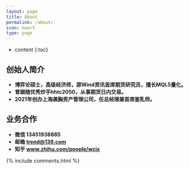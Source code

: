 ```yaml
---
layout: page
title: About
permalink: /about/
icon: heart
type: page
---
```


* content
{:toc}

## 创始人简介
* **博弈论硕士，高级经济师，原Wind资讯首席期货研究员，擅长MQL5量化。**
* **曾跟随优秀炒手hhtc2050，从事期货日内交易。**
* **2021年创办上海袭胸资产管理公司，任总经理兼首席鉴乳师。**

## 业务合作
* **微信 13451938885**
* **邮箱 trend@139.com**
* **知乎 www.zhihu.com/people/wcix**

{% include comments.html %}

